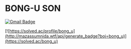 # BONG-U SON

[![Gmail Badge](https://img.shields.io/badge/Gmail-d14836?style=flat-square&logo=Gmail&logoColor=white&link=mailto:bongudev@gmail.com)](mailto:bongudev@gmail.com)

[![https://solved.ac/profile/bong_u](http://mazassumnida.wtf/api/generate_badge?boj=bong_u)](https://solved.ac/bong_u)
